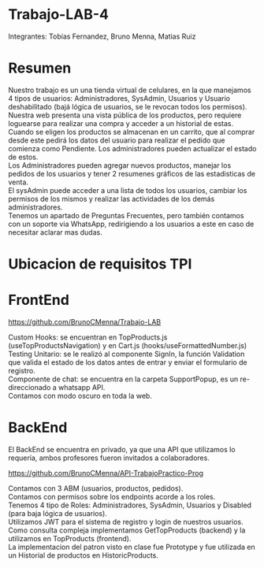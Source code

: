 # Trabajo-LAB-4

Integrantes: Tobías Fernandez, Bruno Menna, Matias Ruiz

# Resumen

Nuestro trabajo es un una tienda virtual de celulares, en la que manejamos 4 tipos de usuarios: Administradores, SysAdmin, Usuarios y Usuario deshabilitado (bajá lógica de usuarios, se le revocan todos los permisos).<br />
Nuestra web presenta una vista pública de los productos, pero requiere loguearse para realizar una compra y acceder a un historial de estas. <br />
Cuando se eligen los productos se almacenan en un carrito, que al comprar desde este pedirá los datos del usuario para realizar el pedido que comienza como Pendiente. Los administradores pueden actualizar el estado de estos. <br />
Los Administradores pueden agregar nuevos productos, manejar los pedidos de los usuarios y tener 2 resumenes gráficos de las estadisticas de venta. <br />
El sysAdmin puede acceder a una lista de todos los usuarios, cambiar los permisos de los mismos y realizar las actividades de los demás administradores. <br />
Tenemos un apartado de Preguntas Frecuentes, pero también contamos con un soporte via WhatsApp, redirigiendo a los usuarios a este en caso de necesitar aclarar mas dudas. <br />

# Ubicacion de requisitos TPI

# FrontEnd
https://github.com/BrunoCMenna/Trabajo-LAB <br />

Custom Hooks: se encuentran en TopProducts.js (useTopProductsNavigation) y en Cart.js (hooks/useFormattedNumber.js) <br />
Testing Unitario: se le realizó al componente SignIn, la función Validation que valida el estado de los datos antes de entrar y enviar el formulario de registro. <br />
Componente de chat: se encuentra en la carpeta SupportPopup, es un re-direccionado a whatsapp API.<br />
Contamos con modo oscuro en toda la web.<br />

# BackEnd
El BackEnd se encuentra en privado, ya que una API que utilizamos lo requería, ambos profesores fueron invitados a colaboradores.

https://github.com/BrunoCMenna/API-TrabajoPractico-Prog <br />

Contamos con 3 ABM (usuarios, productos, pedidos). <br />
Contamos con permisos sobre los endpoints acorde a los roles.<br />
Tenemos 4 tipo de Roles: Administradores, SysAdmin, Usuarios y Disabled (para baja lógica de usuarios). <br />
Utilizamos JWT para el sistema de registro y login de nuestros usuarios. <br />
Como consulta compleja implementamos GetTopProducts (backend) y la utilizamos en TopProducts (frontend). <br />
La implementacion del patron visto en clase fue Prototype y fue utilizada en un Historial de productos en HistoricProducts. <br />
